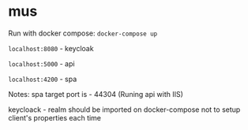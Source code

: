 # mus
Run with docker compose: ```docker-compose up```

```localhost:8080``` - keycloak

```localhost:5000``` - api

```localhost:4200``` - spa

Notes:
  spa target port is - 44304 (Runing api with IIS)
  
  keycloack - realm should be imported on docker-compose not to setup client's properties each time

